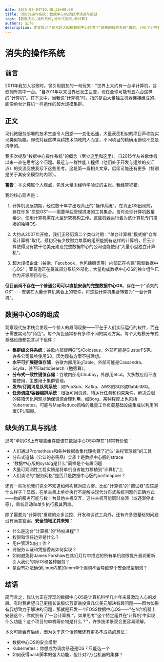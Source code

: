 ```yaml
---
date: 2025-08-04T10:40:26+08:00
title: 消失的操作系统：数据中心OS的技术演进与挑战
tags: [数据中心,操作系统,分布式系统,云计算]
authors: qife
description: 本文探讨了现代超大规模数据中心环境下"缺失的操作系统"概念，分析了分布式系统核心组件如集群文件系统、键值存储、消息队列等关键技术栈，并提出了数据中心OS在安全模型、调试工具和权限管理等方面面临的挑战。
---
```


# 消失的操作系统

## 前言
2011年我加入谷歌时，曾引用朋友的一句玩笑："世界上大约有一台半计算机，谷歌拥有其中一台。"自2011年以来世界已发生巨变，现在全球可能有五六台这样的"计算机"。在下文中，当我说"计算机"时，指的是由大量独立机器连接组成的、能像单台计算机一样运作的超大规模集群。

## 正文
现代微服务部署的技术生态令人困惑——变化迅速，大量表面相似的项目声称能实现类似功能。即使对我这样深耕技术领域的人而言，不同项目的精确用途也不总是清晰的。

我多次提及"数据中心操作系统"的概念（至少[这里](链接1)和[这里](链接2)），自2015年从谷歌休假以来一直在思考这个问题。最近与一群性能工程师（他们处于开发与运维的交汇点）的交流促使我写下这些思考。这是第一篇相关文章，后续可能还有更多（特别是关于其安全模型的内容）。

**警告**：本文纯属个人观点，包含大量未经科学验证的主张。我经常犯错。

我的核心观点是：

1. 计算机发展初期，经过数十年才出现真正的"操作系统"。在真正OS出现前，存在许多"原型OS"——需要单独管理拼凑的工具集合。当时全球计算机数量稀少，使用计算机需在大型研究机构工作。这些机器运行着为该计算机专门拼凑的独特OS。

2. 大约从2007年开始，我们正经历第二个类似时期："单台计算机"模式被"仓库级计算机"取代。最初只有少数财力雄厚的组织能拥有这样的计算机，但云计算使得没有数十亿美元建设完整数据中心的公司也能使用"大量小型独立计算机"。

3. 超大规模企业（谷歌、Facebook，也包括腾讯等）内部正在构建"原型数据中心OS"；亚马逊正在将其部分系统外部化；大量构成数据中心OS的独立组件已作为开源项目存在。

**但目前尚不存在一个普通公司可以直接安装的完整数据中心OS**。存在一个"消失的OS"——安装在大量计算机集合上的软件，将这些计算机集合转变为"一台计算机"。

## 数据中心OS的组成
观察现代技术栈会发现一个惊人的趋同现象——不在于人们实际运行的软件，而在于需要实现的"角色"。每个角色通常都有多种不同的实现方案。每个大规模分布式基础设施都包含以下组件：

- **集群级文件系统**：谷歌内部使用GFS/Colossus，外部可能是GlusterFS等。许多公司最终使用S3，因为现有方案不够理想。
- **水平可扩展键值存储**：谷歌内部用BigTable，外部可能是Cassandra、Scylla，甚至ElasticSearch（勉强算）。
- **分布式一致性键值存储**：谷歌内部用Chubby，外部用etcd。大多数应用不直接使用，主要用于集群管理。
- **发布/订阅消息队列系统**：如PubSub、Kafka、AWS的SQS或RabbitMQ。
- **任务调度/容器编排系统**：根据可用资源、待运行任务和约束条件，解决受限的装箱优化问题以确保资源合理利用。如Borg，某种程度上也包括Kubernetes。可能与MapReduce风格的批量工作负载基础设施集成以利用闲置CPU周期。

## 缺失的工具与挑战
思考"单机OS上有哪些组件应该在数据中心OS中存在"非常有价值：

- 人们通过Prometheus和各种数据收集代理构建了近似"进程管理器"的工具
- 分布式追踪（公认的必需品）实质上是数据中心版的strace
- "数据中心版的syslog是什么"同样是个有趣问题
- 大量可观测性工程实质是将单机自省能力移植到"计算机"上
- 人们谈论的"服务网格"是否只是数据中心版的portmapper？

还有一些功能我们完全不知道如何构建对应方案。比如"计算机"的"调试器"应该是什么样子？显然，在单主机上单步执行不是解决现代分布式系统问题的正确方式——你的服务可能与数十台其他主机交互，这些主机可能同时崩溃（或逐渐停止等），重新启动和单步执行极其困难。

除了需要为"计算机"重建的众多监控、开发和调试工具外，还有许多更基础的问题没有满意答案。**安全领域尤其未知**：

- 什么是这台"计算机"的"特权进程"？
- 权限和信任边界是什么？
- 用户管理如何工作？
- 跨服务认证和凭据委派如何实现？
- 如何避免将James Forshaw在其幻灯片中描述的所有单机权限提升漏洞重新引入我们的新OS和各种服务？
- 是否有办法确保Linux内核的/mm单个漏洞不会导致整个安全模型崩溃？

## 结语
简而言之，我认为正在浮现的数据中心OS是计算机科学几十年来最激动人心的发展。有时我希望自己更擅长说服亿万富翁投资几亿美元解决有趣问题——因为如果有我想致力于解决的问题，那就是开发一个FOSS数据中心OS——"在N台机器上安装这个，你就拥有了'一台计算机'"。如果思考"这个特定组件在'计算机'中实现什么功能？这个项目的单机等价物是什么？"，许多技术景观会更容易理解。

本文可能会有后续，因为关于这个话题我还有更多不成熟的想法：

- 数据中心OS的安全模型
- Kubernetes：你想成为调度器还是OS？只能选一个
- 如何获得bash脚本的强大功能，但针对2万台机器的集群？